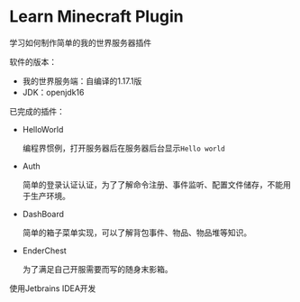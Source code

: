 # Learn Minecraft Plugin

学习如何制作简单的我的世界服务器插件

软件的版本：

* 我的世界服务端：自编译的1.17.1版
* JDK：openjdk16

已完成的插件：

* HelloWorld

    编程界惯例，打开服务器后在服务器后台显示`Hello world`

* Auth

    简单的登录认证认证，为了了解命令注册、事件监听、配置文件储存，不能用于生产环境。

* DashBoard

    简单的箱子菜单实现，可以了解背包事件、物品、物品堆等知识。

* EnderChest

    为了满足自己开服需要而写的随身末影箱。

使用Jetbrains IDEA开发

